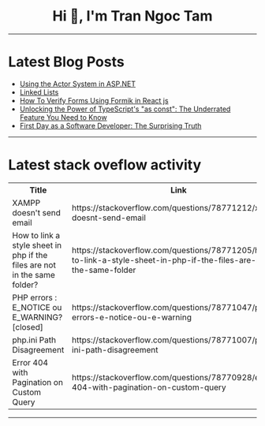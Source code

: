 <h1 align="center">Hi 👋, I'm Tran Ngoc Tam</h1>

---

# Latest Blog Posts 
<!-- BLOG-POST-LIST:START -->
- [Using the Actor System in ASP.NET](https://dev.to/edexade/using-the-actor-system-in-aspnet-481k)
- [Linked Lists](https://dev.to/paulike/linked-lists-lko)
- [How To Verify Forms Using Formik in React js](https://dev.to/ewenikeemmanue4/how-to-verify-forms-using-formik-in-react-js-3a4o)
- [Unlocking the Power of TypeScript&#39;s &quot;as const&quot;: The Underrated Feature You Need to Know](https://dev.to/sharoztanveer/unlocking-the-power-of-typescripts-as-const-the-underrated-feature-you-need-to-know-25l7)
- [First Day as a Software Developer: The Surprising Truth](https://dev.to/ninjavaz/first-day-as-a-software-developer-the-surprising-truth-3pdi)
<!-- BLOG-POST-LIST:END -->

---

# Latest stack oveflow activity
<table>
  <tr><th>Title</th><th>Link</th></tr>
  <!-- STACKOVERFLOW:START --><tr><td>XAMPP doesn&#39;t send email</td><td>https://stackoverflow.com/questions/78771212/xampp-doesnt-send-email</td></tr><tr><td>How to link a style sheet in php if the files are not in the same folder?</td><td>https://stackoverflow.com/questions/78771205/how-to-link-a-style-sheet-in-php-if-the-files-are-not-in-the-same-folder</td></tr><tr><td>PHP errors : E_NOTICE ou E_WARNING? [closed]</td><td>https://stackoverflow.com/questions/78771047/php-errors-e-notice-ou-e-warning</td></tr><tr><td>php.ini Path Disagreement</td><td>https://stackoverflow.com/questions/78771007/php-ini-path-disagreement</td></tr><tr><td>Error 404 with Pagination on Custom Query</td><td>https://stackoverflow.com/questions/78770928/error-404-with-pagination-on-custom-query</td></tr><!-- STACKOVERFLOW:END -->
</table>

---


